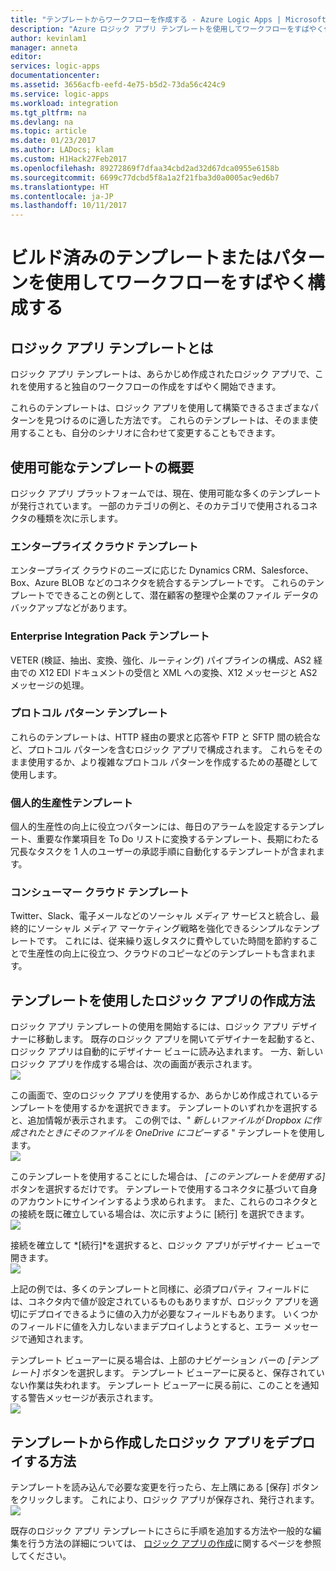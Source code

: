 ```yaml
---
title: "テンプレートからワークフローを作成する - Azure Logic Apps | Microsoft Docs"
description: "Azure ロジック アプリ テンプレートを使用してワークフローをすばやく作成し、アプリに接続してデータを統合する方法の概要を示します。"
author: kevinlam1
manager: anneta
editor: 
services: logic-apps
documentationcenter: 
ms.assetid: 3656acfb-eefd-4e75-b5d2-73da56c424c9
ms.service: logic-apps
ms.workload: integration
ms.tgt_pltfrm: na
ms.devlang: na
ms.topic: article
ms.date: 01/23/2017
ms.author: LADocs; klam
ms.custom: H1Hack27Feb2017
ms.openlocfilehash: 89272869f7dfaa34cbd2ad32d67dca0955e6158b
ms.sourcegitcommit: 6699c77dcbd5f8a1a2f21fba3d0a0005ac9ed6b7
ms.translationtype: HT
ms.contentlocale: ja-JP
ms.lasthandoff: 10/11/2017
---
```

# <a name="configure-a-workflow-using-a-pre-built-template-or-pattern-to-get-started-quickly"></a>ビルド済みのテンプレートまたはパターンを使用してワークフローをすばやく構成する

## <a name="what-are-logic-app-templates"></a>ロジック アプリ テンプレートとは
ロジック アプリ テンプレートは、あらかじめ作成されたロジック アプリで、これを使用すると独自のワークフローの作成をすばやく開始できます。 

これらのテンプレートは、ロジック アプリを使用して構築できるさまざまなパターンを見つけるのに適した方法です。 これらのテンプレートは、そのまま使用することも、自分のシナリオに合わせて変更することもできます。

## <a name="overview-of-available-templates"></a>使用可能なテンプレートの概要
ロジック アプリ プラットフォームでは、現在、使用可能な多くのテンプレートが発行されています。 一部のカテゴリの例と、そのカテゴリで使用されるコネクタの種類を次に示します。

### <a name="enterprise-cloud-templates"></a>エンタープライズ クラウド テンプレート
エンタープライズ クラウドのニーズに応じた Dynamics CRM、Salesforce、Box、Azure BLOB などのコネクタを統合するテンプレートです。 これらのテンプレートでできることの例として、潜在顧客の整理や企業のファイル データのバックアップなどがあります。

### <a name="enterprise-integration-pack-templates"></a>Enterprise Integration Pack テンプレート
VETER (検証、抽出、変換、強化、ルーティング) パイプラインの構成、AS2 経由での X12 EDI ドキュメントの受信と XML への変換、X12 メッセージと AS2 メッセージの処理。

### <a name="protocol-pattern-templates"></a>プロトコル パターン テンプレート
これらのテンプレートは、HTTP 経由の要求と応答や FTP と SFTP 間の統合など、プロトコル パターンを含むロジック アプリで構成されます。 これらをそのまま使用するか、より複雑なプロトコル パターンを作成するための基礎として使用します。  

### <a name="personal-productivity-templates"></a>個人的生産性テンプレート
個人的生産性の向上に役立つパターンには、毎日のアラームを設定するテンプレート、重要な作業項目を To Do リストに変換するテンプレート、長期にわたる冗長なタスクを 1 人のユーザーの承認手順に自動化するテンプレートが含まれます。

### <a name="consumer-cloud-templates"></a>コンシューマー クラウド テンプレート
Twitter、Slack、電子メールなどのソーシャル メディア サービスと統合し、最終的にソーシャル メディア マーケティング戦略を強化できるシンプルなテンプレートです。 これには、従来繰り返しタスクに費やしていた時間を節約することで生産性の向上に役立つ、クラウドのコピーなどのテンプレートも含まれます。 

## <a name="how-to-create-a-logic-app-using-a-template"></a>テンプレートを使用したロジック アプリの作成方法
ロジック アプリ テンプレートの使用を開始するには、ロジック アプリ デザイナーに移動します。 既存のロジック アプリを開いてデザイナーを起動すると、ロジック アプリは自動的にデザイナー ビューに読み込まれます。 一方、新しいロジック アプリを作成する場合は、次の画面が表示されます。  
 ![](../../includes/media/app-service-logic-templates/template7.png)  

この画面で、空のロジック アプリを使用するか、あらかじめ作成されているテンプレートを使用するかを選択できます。 テンプレートのいずれかを選択すると、追加情報が表示されます。 この例では、" *新しいファイルが Dropbox に作成されたときにそのファイルを OneDrive にコピーする* " テンプレートを使用します。  
 ![](../../includes/media/app-service-logic-templates/template2.png)  

このテンプレートを使用することにした場合は、 *[このテンプレートを使用する]* ボタンを選択するだけです。 テンプレートで使用するコネクタに基づいて自身のアカウントにサインインするよう求められます。 また、これらのコネクタとの接続を既に確立している場合は、次に示すように [続行] を選択できます。  
 ![](../../includes/media/app-service-logic-templates/template3.png)  

接続を確立して *[続行]*を選択すると、ロジック アプリがデザイナー ビューで開きます。  
 ![](../../includes/media/app-service-logic-templates/template4.png)  

上記の例では、多くのテンプレートと同様に、必須プロパティ フィールドには、コネクタ内で値が設定されているものもありますが、ロジック アプリを適切にデプロイできるように値の入力が必要なフィールドもあります。 いくつかのフィールドに値を入力しないままデプロイしようとすると、エラー メッセージで通知されます。

テンプレート ビューアーに戻る場合は、上部のナビゲーション バーの *[テンプレート]* ボタンを選択します。 テンプレート ビューアーに戻ると、保存されていない作業は失われます。 テンプレート ビューアーに戻る前に、このことを通知する警告メッセージが表示されます。  
 ![](../../includes/media/app-service-logic-templates/template5.png)  

## <a name="how-to-deploy-a-logic-app-created-from-a-template"></a>テンプレートから作成したロジック アプリをデプロイする方法
テンプレートを読み込んで必要な変更を行ったら、左上隅にある [保存] ボタンをクリックします。 これにより、ロジック アプリが保存され、発行されます。  
 ![](../../includes/media/app-service-logic-templates/template6.png)  

既存のロジック アプリ テンプレートにさらに手順を追加する方法や一般的な編集を行う方法の詳細については、 [ロジック アプリの作成](../logic-apps/logic-apps-create-a-logic-app.md)に関するページを参照してください。

